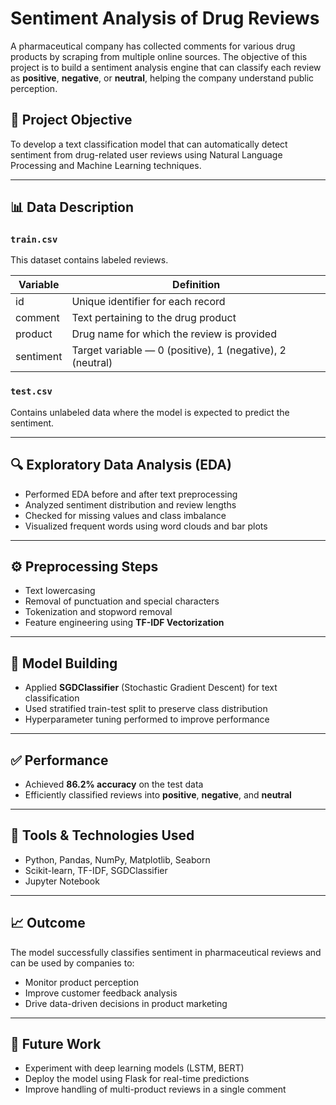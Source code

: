 # Sentiment Analysis of Drug Reviews

A pharmaceutical company has collected comments for various drug products by scraping from multiple online sources. The objective of this project is to build a sentiment analysis engine that can classify each review as **positive**, **negative**, or **neutral**, helping the company understand public perception.

## 📌 Project Objective

To develop a text classification model that can automatically detect sentiment from drug-related user reviews using Natural Language Processing and Machine Learning techniques.

---

## 📊 Data Description

### `train.csv`

This dataset contains labeled reviews.

| Variable  | Definition                                           |
|-----------|------------------------------------------------------|
| id        | Unique identifier for each record                   |
| comment   | Text pertaining to the drug product                 |
| product   | Drug name for which the review is provided          |
| sentiment | Target variable — 0 (positive), 1 (negative), 2 (neutral) |

### `test.csv`

Contains unlabeled data where the model is expected to predict the sentiment.

---

## 🔍 Exploratory Data Analysis (EDA)

- Performed EDA before and after text preprocessing
- Analyzed sentiment distribution and review lengths
- Checked for missing values and class imbalance
- Visualized frequent words using word clouds and bar plots

---

## ⚙️ Preprocessing Steps

- Text lowercasing
- Removal of punctuation and special characters
- Tokenization and stopword removal
- Feature engineering using **TF-IDF Vectorization**

---

## 🤖 Model Building

- Applied **SGDClassifier** (Stochastic Gradient Descent) for text classification
- Used stratified train-test split to preserve class distribution
- Hyperparameter tuning performed to improve performance

---

## ✅ Performance

- Achieved **86.2% accuracy** on the test data
- Efficiently classified reviews into **positive**, **negative**, and **neutral**

---

## 🧠 Tools & Technologies Used

- Python, Pandas, NumPy, Matplotlib, Seaborn
- Scikit-learn, TF-IDF, SGDClassifier
- Jupyter Notebook

---

## 📈 Outcome

The model successfully classifies sentiment in pharmaceutical reviews and can be used by companies to:
- Monitor product perception
- Improve customer feedback analysis
- Drive data-driven decisions in product marketing

---

## 🚀 Future Work

- Experiment with deep learning models (LSTM, BERT)
- Deploy the model using Flask for real-time predictions
- Improve handling of multi-product reviews in a single comment

